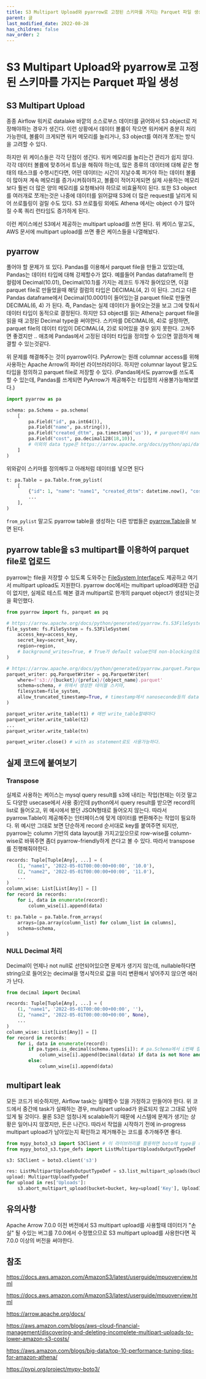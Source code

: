 ```yaml
---
title: S3 Multipart Upload와 pyarrow로 고정된 스키마를 가지는 Parquet 파일 생성
parent: 글
last_modified_date: 2022-08-28
has_children: false
nav_order: 2
---
```


# S3 Multipart Upload와 pyarrow로 고정된 스키마를 가지는 Parquet 파일 생성

## S3 Multipart Upload
종종 Airflow 워커로 datalake 바깥의 소스로부스 데이터를 긁어와서 S3 object로 저장해야하는 경우가 생긴다.
이런 상황에서 데이터 볼륨이 작으면 워커에커 충분히 처리가능한데, 볼륨이 크게되면 워커 메모리를 늘리거나, S3 object를 여러개 쪼개는 방식을 고려할 수 있다.

하지만 위 케이스들은 각각 단점이 생긴다.
워커 메모리를 늘리는건 관리가 쉽지 않다.
각각 데이터 볼륨에 맞추어서 튜닝을 해줘야 하는데, 많은 종류의 데이터에 대해 같은 형태의 태스크를 수행시킨다면,
어떤 데이터는 시간이 지날수록 퍼가야 하는 데이터 볼륨이 많아져 계속 메모리를 증가시켜줘야하고, 볼륨이 적어지게되면 실제 사용하는 메모리보다 훨씬 더 많은 양의 메모리를 요청해놔야 하므로 비효율적이 된다.
또한 S3 object를 여러개로 쪼개는것은 나중에 데이터를 읽어갈때 S3에 더 많은 request를 날리게 되어 쓰로틀링이 걸릴 수도 있다.
S3 쓰로틀링 외에도 Athena 에서는 object 수가 많아질 수록 쿼리 런타임도 증가하게 된다.

이런 케이스에선 S3에서 제공하는 multipart upload를 쓰면 된다.
위 케이스 말고도, AWS 문서에 multipart upload를 쓰면 좋은 케이스들을 나열해놨다.

## pyarrow
풀어야 할 문제가 또 있다. Pandas를 이용해서 parquet file을 만들고 있었는데, Pandas는 데이터 타입에 대해 강제할수가 없다.
예를들어 Pandas dataframe의 한 컬럼에 Decimal(10.01), Decimal(10.1)를 가지는 레코드 두개각 들어있으면, 이걸 parquet file로 만들었을때 해당 컬럼의 타입은 DECIMAL(4, 2) 이 된다.
그리고 다른 Pandas dataframe에서 Decimal(10.0001)이 들어있는걸 parquet file로 만들면 DECIMAL(6, 4) 가 된다.
즉, Pandas는 실제 데이터가 들어오는것을 보고 그에 맞춰서 데이터 타입이 동적으로 결정된다.
하지만 S3 object를 읽는 Athena는 parquet file을 읽을 때 고정된 Decimal type을 써야한다.
스키마를 DECIMAL(6, 4)로 설정하면, parquet file의 데이터 타입이 DECIMAL(4, 2)로 되어있을 경우 읽지 못한다.
고쳐주면 좋겠지만 .. 애초에 Pandas에서 고정된 데이터 타입을 정의할 수 있으면 깔끔하게 해결할 수 있는것같다.

위 문제를 해결해주는 것이 pyarrow이다. PyArrow는 원래 columnar access를 위해 사용하는 Apache Arrow의 파이썬 라이브러리이다.
하지만 columnar layout 말고도 타입을 정의하고 parquet file로 저장할 수 있다.
(Pandas에서도 pyarrow를 쓰도록 할 수 있는데, Pandas를 쓰게되면 PyArrow가 제공해주는 타입정의 사용불가능해보였다.)

```py
import pyarrow as pa

schema: pa.Schema = pa.schema(
    [
        pa.Field("id", pa.int64()),
        pa.Field("name", pa.string()),
        pa.Field("created_dttm", pa.timestamp('us')), # parquet에서 nanosecond timestamp는 deprecate되었음. https://issues.apache.org/jira/browse/ARROW-1957
        pa.Field("cost", pa.decimal128(18,10)),
        # 이외의 data type은 https://arrow.apache.org/docs/python/api/datatypes.html
    ]
)
```

위와같이 스키마를 정의해두고 아래처럼 데이터를 넣으면 된다
```py
t: pa.Table = pa.Table.from_pylist(
    [
        {"id": 1, "name": "name1", "created_dttm": datetime.now(), "cost": Decimal(10.0)},
        ...
    ],
)
```
`from_pylist` 말고도 pyarrow table을 생성하는 다른 방법들은 [pyarrow.Table](https://arrow.apache.org/docs/python/generated/pyarrow.Table.html)을 보면 된다.

## pyarrow table을 s3 multipart를 이용하여 parquet file로 업로드

pyarrow는 file을 저장할 수 있도록 도와주는 [FileSystem Interface](https://arrow.apache.org/docs/python/api/filesystems.html)도 제공하고 여기서 multipart upload도 지원한다.
pyarrow doc에서는 multipart upload에대한 언급이 없지만, 실제로 테스트 해본 결과 multipart로 한개의 parquet object가 생성되는것을 확인했다.

```py
from pyarrow import fs, parquet as pq

# https://arrow.apache.org/docs/python/generated/pyarrow.fs.S3FileSystem.html#pyarrow.fs.S3FileSystem
file_system: fs.FileSystem = fs.S3FileSystem(
    access_key=access_key,
    secret_key=secret_key,
    region=region,
    # background_writes=True, # True가 default value인데 non-blocking으로 write를 하게된다.
)

# https://arrow.apache.org/docs/python/generated/pyarrow.parquet.ParquetWriter.html
parquet_writer: pq.ParquetWriter = pq.ParquetWriter(
    where=f's3://{bucket}/{prefix}/{object_name}.parquet'
    schema=schema, # 위에서 생성한 테이블 스키마,
    filesystem=file_system,
    allow_truncated_timestamp=True, # timestamp에서 nanoseconde등의 data loss가 생길때 무시하는 옵션
)

parquet_writer.write_table(t1) # 매번 write_table할때마다 
parquet_writer.write_table(t2)
...
parquet_writer.write_table(tn)

parquet_writer.close() # with as statement로도 사용가능하다.
```

## 실제 코드에 붙여보기

### Transpose
실제로 사용하는 케이스는 mysql query result를 s3에 내리는 작업(현재는 이것 말고도 다양한 usecase에서 사용 중)인데 python에서 query result를 받으면 record의 list로 들어오고, 위 예시에서 봤던 JSON형태로 들어오지 않는다.
따라서 pyarrow.Table이 제공해주는 인터페이스에 맞게 데이터를 변환해주는 작업이 필요하다.
위 예시만 그대로 보면 단순하게 record 순서대로 key를 붙여주면 되지만, pyarrow는 column 기반의 data layout을 가지고있으므로 row-wise를 column-wise로 바꿔주면 좀더 pyarrow-friendly하게 쓴다고 볼 수 있다.
따라서 transpose를 진행해줘야한다.
```py
records: Tuple[Tuple[Any], ...] = (
    (1, "name1", '2022-05-01T00:00:00+00:00', '10.0'),
    (2, "name2", '2022-05-01T00:00:00+00:00', '11.0'),
    ...
)
column_wise: List[List[Any]] = []
for record in records:
    for i, data in enumerate(record):
        column_wise[i].append(data)

t: pa.Table = pa.Table.from_arrays(
    arrays=[pa.array(column_list) for column_list in columns],
    schema=schema,
)
```

### NULL Decimal 처리

Decimal이 언제나 not null로 선언되어있으면 문제가 생기지 않는데, nullable하다면 string으로 들어오는 decimal을 명시적으로 값을 미리 변환해서 넣어주지 않으면 에러가 난다.
```py
from decimal import Decimal

records: Tuple[Tuple[Any], ...] = (
    (1, "name1", '2022-05-01T00:00:00+00:00', ''),
    (2, "name2", '2022-05-01T00:00:00+00:00', None),
    ...
)
column_wise: List[List[Any]] = []
for record in records:
    for i, data in enumerate(record):
        if pa.types.is_decimal(schema.types[i]): # pa.Schema에서 i번째 컬럼이 Decimal type인지 확인
            column_wise[i].append(Decimal(data) if data is not None and data != '' else None) # Decimal(None)은 에러가 난다.
        else:
            column_wise[i].append(data)
```

## multipart leak

모든 코드가 비슷하지만, Airflow task는 실패할수 있을 가정하고 만들어야 한다.
위 코드에서 중간에 task가 실패하는 경우, multipart upload가 완료되지 않고 그대로 남아있게 될 것이다.
물론 S3은 엄청나게 scalable하기 때문에 시스템에 문제가 생기는 상황은 일어나지 않겠지만, 돈은 나간다.
따라서 작업을 시작하기 전에 in-progress multipart upload가 남아있는지 확인하고 제거해주는 코드를 추가해주면 좋다.

```py
from mypy_boto3_s3 import S3Client # 이 라이브러리를 활용하면 boto에 type을 씌워서 쓸 수 있다
from mypy_boto3_s3.type_defs import ListMultipartUploadsOutputTypeDef

s3: S3Client = boto3.client('s3')

res: ListMultipartUploadsOutputTypeDef = s3.list_multipart_uploads(bucket=bucket, prefix=prefix)
upload: MultipartUploadTypeDef
for upload in res['Uploads']:
    s3.abort_multipart_upload(bucket=bucket, key=upload['Key'], UploadId=upload['UploadId'])

```

## 유의사항

Apache Arrow 7.0.0 이전 버전에서 S3 multipart upload를 사용할때 데이터가 "손실" 될 수있는 버그를 7.0.0에서 수정했으므로 S3 multipart upload를 사용한다면 꼭 7.0.0 이상의 버전을 써야한다.

## 참조

https://docs.aws.amazon.com/AmazonS3/latest/userguide/mpuoverview.html

https://docs.aws.amazon.com/AmazonS3/latest/userguide/mpuoverview.html

https://arrow.apache.org/docs/

https://aws.amazon.com/blogs/aws-cloud-financial-management/discovering-and-deleting-incomplete-multipart-uploads-to-lower-amazon-s3-costs/

https://aws.amazon.com/blogs/big-data/top-10-performance-tuning-tips-for-amazon-athena/

https://pypi.org/project/mypy-boto3/
